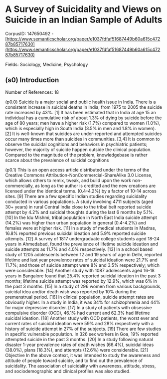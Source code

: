 # A Survey of Suicidality and Views on Suicide in an Indian Sample of Adults

CorpusID: 147650492 - [https://www.semanticscholar.org/paper/e1037fdfaf51687449b60a615c47287b85717630](https://www.semanticscholar.org/paper/e1037fdfaf51687449b60a615c47287b85717630)

Fields: Sociology, Medicine, Psychology

## (s0) Introduction
Number of References: 18

(p0.0) Suicide is a major social and public health issue in India. There is a consistent increase in suicidal deaths in India; from 1975 to 2005 the suicide rate increased by 43%. [1] It has been estimated that in India at age 15 an individual has a cumulative risk of about 1.3% of dying by suicide before the age of 80 years; men have a higher risk (1.7%) compared to women (1.0%), which is especially high in South India (3.5% in men and 1.8% in women). [2] It is well-known that suicides are under-reported and attempted suicides occur many times more than suicides in communities. [3,4] It is common to observe the suicidal cognitions and behaviors in psychiatric patients; however, the majority of suicide happen outside the clinical population. Compared to the magnitude of the problem, knowledgebase is rather scarce about the prevalence of suicidal cognitions

(p0.1) This is an open access article distributed under the terms of the Creative Commons Attribution-NonCommercial-ShareAlike 3.0 License, which allows others to remix, tweak, and build upon the work non-commercially, as long as the author is credited and the new creations are licensed under the identical terms. (0.4-4.2%) by a factor of 10-14 across sites. [9] There are a few specific Indian studies regarding suicidality conducted in various populations. A study involving 4711 subjects (aged 30+ years) in rural Central India close to the tribal belt reported suicide attempt by 4.2% and suicidal thoughts during the last 6 months by 5.1%. [10] In the Idu Mishmi, tribal population in North East India suicide attempt (14.2%) was higher than urban population in general (0.4-4.2%) and females were at higher risk. [11] In a study of medical students in Madras, 16.8% reported previous suicidal ideation and 5.9% reported suicide attempts. [12] A survey of 1817 undergraduate college students aged 18-24 years in Ahmedabad, found the prevalence of lifetime suicide ideation and suicide attempts as 11.7% and 4.0% respectively. [13] In a school based study of 1205 adolescents between 12 and 19 years of age in Delhi, reported lifetime and last year prevalence rates of suicidal ideation were 21.7% and 11.7%; and those of suicide attempt were 8% and 3.5% respectively; which were considerable. [14] Another study with 1087 adolescents aged 16-18 years in Bangalore found that 25.4% reported suicidal ideation in the past 3 months; lifetime suicide attempt was reported by 12.9%, which was 6% in the past 3 months. [15] In a study of 296 women from various backgrounds, suicidal idea and/or death wish was reported by 10% during the premenstrual period. [16] In clinical population, suicide attempt rates are obviously higher. In a study in India, it was 34% for schizophrenia and 44% for major depressive disorder. [17] In a study of patients with obsessive compulsive disorder (OCD), 46.1% had current and 62.3% had lifetime suicidal ideation. [18] Another study with OCD patients, the worst ever and current rates of suicidal ideation were 59% and 28% respectively with a history of suicide attempt in 27% of the subjects. [19] There are few studies in specific vulnerable population. In 326 sex workers in Goa, 19% reported attempted suicide in the past 3 months. [20] In a study following natural disaster 1-year prevalence rates of death wishes (66.4%), suicidal ideas (38.0%), plans (18.3%), and attempts (12.6%) were considerable. [21] Objective In the above context, it was intended to study the awareness and attitude of people toward suicide, and to find out the prevalence of suicidality. The association of suicidality with awareness, attitude, stress, and sociodemographic and clinical profiles was also studied.
